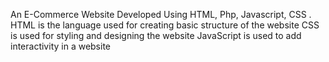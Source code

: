 An E-Commerce Website Developed Using HTML, Php, Javascript, CSS . 
HTML is the language used for creating basic structure of the website
CSS is used for styling and designing the website
JavaScript is used to add interactivity in a website
